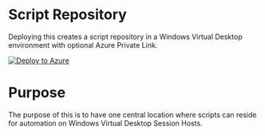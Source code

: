 # Script Repository

Deploying this creates a script repository in a Windows Virtual Desktop environment with optional Azure Private Link. 

[![Deploy to Azure](https://aka.ms/deploytoazurebutton)](https://portal.azure.com/#create/Microsoft.Template/uri/https%3A%2F%2Fraw.githubusercontent.com%2FJamJarchitect%2FWindowsVirtualDesktop%2Fscriptrepo%2Fscriptrepository%2Fazuredeploy.json)

# Purpose

The purpose of this is to have one central location where scripts can reside for automation on Windows Virtual Desktop Session Hosts.

